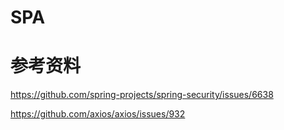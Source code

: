 # SPA

# 参考资料

<https://github.com/spring-projects/spring-security/issues/6638>

<https://github.com/axios/axios/issues/932>
